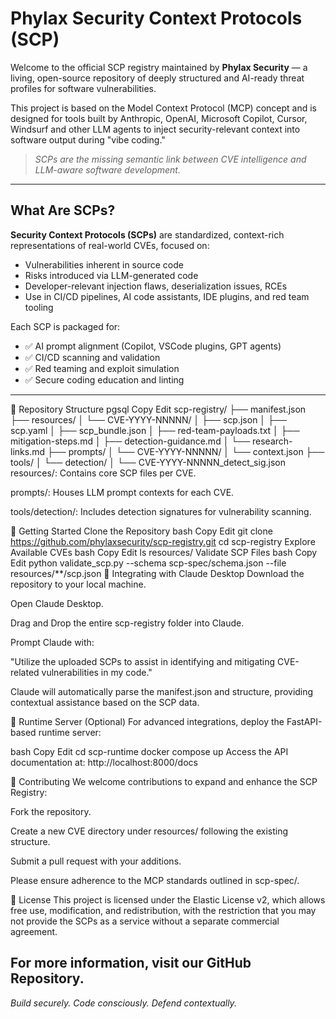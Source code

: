# Phylax Security Context Protocols (SCP)

Welcome to the official SCP registry maintained by **Phylax Security** — a living, open-source repository of deeply structured and AI-ready threat profiles for software vulnerabilities.

This project is based on the Model Context Protocol (MCP) concept and is designed for tools built by Anthropic, OpenAI, Microsoft Copilot, Cursor, Windsurf and other LLM agents to inject security-relevant context into software output during "vibe coding."

> _SCPs are the missing semantic link between CVE intelligence and LLM-aware software development._

---

## What Are SCPs?

**Security Context Protocols (SCPs)** are standardized, context-rich representations of real-world CVEs, focused on:

- Vulnerabilities inherent in source code
- Risks introduced via LLM-generated code
- Developer-relevant injection flaws, deserialization issues, RCEs
- Use in CI/CD pipelines, AI code assistants, IDE plugins, and red team tooling

Each SCP is packaged for:

- ✅ AI prompt alignment (Copilot, VSCode plugins, GPT agents)
- ✅ CI/CD scanning and validation
- ✅ Red teaming and exploit simulation
- ✅ Secure coding education and linting

---

📁 Repository Structure
pgsql
Copy
Edit
scp-registry/
├── manifest.json
├── resources/
│   └── CVE-YYYY-NNNNN/
│       ├── scp.json
│       ├── scp.yaml
│       ├── scp_bundle.json
│       ├── red-team-payloads.txt
│       ├── mitigation-steps.md
│       ├── detection-guidance.md
│       └── research-links.md
├── prompts/
│   └── CVE-YYYY-NNNNN/
│       └── context.json
├── tools/
│   └── detection/
│       └── CVE-YYYY-NNNNN_detect_sig.json
resources/: Contains core SCP files per CVE.

prompts/: Houses LLM prompt contexts for each CVE.

tools/detection/: Includes detection signatures for vulnerability scanning.

🚀 Getting Started
Clone the Repository
bash
Copy
Edit
git clone https://github.com/phylaxsecurity/scp-registry.git
cd scp-registry
Explore Available CVEs
bash
Copy
Edit
ls resources/
Validate SCP Files
bash
Copy
Edit
python validate_scp.py --schema scp-spec/schema.json --file resources/**/scp.json
🧠 Integrating with Claude Desktop
Download the repository to your local machine.

Open Claude Desktop.

Drag and Drop the entire scp-registry folder into Claude.

Prompt Claude with:

"Utilize the uploaded SCPs to assist in identifying and mitigating CVE-related vulnerabilities in my code."

Claude will automatically parse the manifest.json and structure, providing contextual assistance based on the SCP data.

🔧 Runtime Server (Optional)
For advanced integrations, deploy the FastAPI-based runtime server:

bash
Copy
Edit
cd scp-runtime
docker compose up
Access the API documentation at: http://localhost:8000/docs

🤝 Contributing
We welcome contributions to expand and enhance the SCP Registry:

Fork the repository.

Create a new CVE directory under resources/ following the existing structure.

Submit a pull request with your additions.

Please ensure adherence to the MCP standards outlined in scp-spec/.

📄 License
This project is licensed under the Elastic License v2, which allows free use, modification, and redistribution, with the restriction that you may not provide the SCPs as a service without a separate commercial agreement.

For more information, visit our GitHub Repository.
---

*Build securely. Code consciously. Defend contextually.*  
